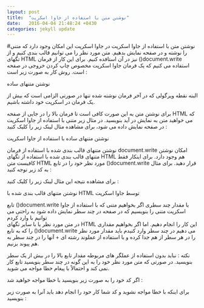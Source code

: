 ```yaml
---
layout: post
title:  "نوشتن متن با استفاده از جاوا اسکرپت"
date:   2016-04-04 21:48:24 +0430
categories: jekyll update
---
```

#نوشتن متن با استفاده از جاوا اسکرپت
در جاوا اسکرپت این امکان وجود دارد که متنی را نوشته و در صفحه نمایش بدهیم. متن مورد نظر را می توانیم قالب بندی کنیم و از تگهای HTML نیز در آن استافده کنیم. برای این کار از فرمان ()document.write استفاده می کنیم که یک فرمان جاوا اسکرپت مخصوص چاپ کردن خروجی در صفحه است. روش کار به صورت زیر است :

نوشتن متنهای ساده
<script language="JavaScript" type="text/javascript">
document.write('متن مورد نظر خود را اینجا بنویسید');
</script>
البته نقطه ویرگولی که در آخر فرمان نوشته شده تنها در صورتی الزامی است که بیش از یک فرمان در اسکرپت خود داشته باشیم.

برای نوشتن متن به این صورت کافی است تا فرمان بالا را در جایی از صفحه HTML که می خواهید متن به نمایش در آید بنویسید. در مثال زیر متنی با استفاده از جاوا اسکرپت در صفحه نمایش داده می شود، برای مشاهده مثال لینک زیر را کلیک کنید :

نوشتن متنهای ساده با استفاده از جاوا اسکرپت

نوشتن متنهای قالب بندی شده
با استفاده از فرمان document.write امکان نوشتن متنهای قالب بندی شده با استفاده از تگهای HTML هم وجود دارد. برای اینکار فقط کافیست متن HTML مورد نظر خود را در تابع ()document.write قرار دهید. برای مثال به کد زیر توجه کنید :

<script language="JavaScript" type="text/javascript">
document.write('<h1>این متن با استفاده از جاوا اسکرپت نوشته شده است!</h1>');
</script>
برای مشاهده نتیجه این مثال لینک زیر را کلیک کنید :

نوشتن متنهای قالب بندی شده با HTML توسط جاوا اسکرپت

تابع ()document.write با مقدار چند سطری
اگر بخواهیم متنی که با استفاده از جاوا اسکرپت متنی را بنویسیم که در صفحه در چند سطر نمایش داده شود به راحتی می توانیم با وارد کردم <br> در متن مورد نظر یا با سایر تگهای HTML این کار را انجام دهیم. اما اگر بخواهیم مقداری را که به تابع ()document.write می دهیم در چند سطر وارد کنیدم باید مقدار مورد نظر را در هر سطر از هم جدا کرده و با استفاده از عملوند رشته ای + آنها را در چند سطر به هم پیوند بزنیم.

نکته : نباید بدون استفاده از عملگر های مربوطه مقدار تابع بالا را در بیش از یک سطر بنویسید. در صورتی که متن مورد نظر خود را به این گونه در چند سطر بنویسید تابع کار نمی کند و احتمالاً با پیغام خطا مواجه می شوید.

اگر کد خود را به صورت زیر بنویسید با خطا مواجه خواهید شد :

<script language="JavaScript" type="text/javascript">
document.write('First part of text 
Second part of text');
</script>
برای اینکه با خطا مواجه نشوید و کد شما کار حود را انجام دهد باید آنرا به صورت زیر بنویسید :

<script language="JavaScript" type="text/javascript">
document.write('First part of text'
+
'Second part of text');
</script>